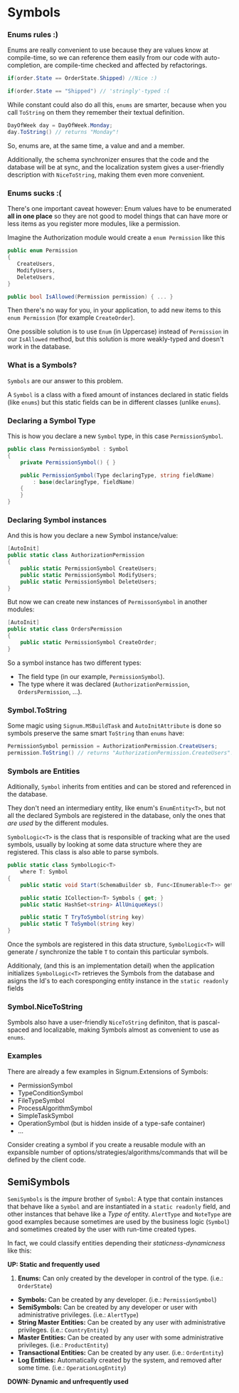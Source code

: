 ﻿# Symbols 


### Enums rules :)
Enums are really convenient to use because they are values know at compile-time, so we can reference them easily from our code with auto-completion, are compile-time checked and affected by refactorings.

```C#
if(order.State == OrderState.Shipped) //Nice :)

if(order.State == "Shipped") // 'stringly'-typed :(
```

While constant could also do all this, `enums` are smarter, because when you call `ToString` on them they remember their textual definition. 

```C#
DayOfWeek day = DayOfWeek.Monday;
day.ToString() // returns "Monday"!
```

So, enums are, at the same time, a value and and a member.

Additionally, the schema synchronizer ensures that the code and the database will be at sync, and the localization system gives a user-friendly description with `NiceToString`,  making them even more convenient. 

### Enums sucks :(

There's one important caveat however: Enum values have to be enumerated **all in one place** so they are not good to model things that can have more or less items as you register more modules, like a permission.

Imagine the Authorization module would create a `enum Permission` like this  

```C#
public enum Permission
{
   CreateUsers,
   ModifyUsers,
   DeleteUsers,
}

public bool IsAllowed(Permission permission) { ... }
```

Then there's no way for you, in your application, to add new items to this `enum Permission` (for example `CreateOrder`).

One possible solution is to use `Enum` (in Uppercase) instead of `Permission` in our `IsAllowed` method, but this solution is more weakly-typed and doesn't work in the database. 

### What is a Symbols?

`Symbols` are our answer to this problem. 

A `Symbol` is a class with a fixed amount of instances declared in static fields (like `enums`) but this static fields can be in different classes (unlike `enums`). 


### Declaring a Symbol Type

This is how you declare a new `Symbol` type, in this case `PermissionSymbol`. 

```C#
public class PermissionSymbol : Symbol
{
    private PermissionSymbol() { } 

    public PermissionSymbol(Type declaringType, string fieldName)
        : base(declaringType, fieldName)
    {
    }
}
```

### Declaring Symbol instances

And this is how you declare a new Symbol instance/value: 

```C#
[AutoInit]
public static class AuthorizationPermission
{
    public static PermissionSymbol CreateUsers;
    public static PermissionSymbol ModifyUsers;
    public static PermissionSymbol DeleteUsers;
}
```

But now we can create new instances of `PermissonSymbol` in another modules: 

```C#
[AutoInit]
public static class OrdersPermission
{
    public static PermissionSymbol CreateOrder;
}
```

So a symbol instance has two different types:
* The field type (in our example, `PermissionSymbol`).
* The type where it was declared (`AuthorizationPermission`, `OrdersPermission`, ...).

### Symbol.ToString

Some magic using `Signum.MSBuildTask` and `AutoInitAttribute` is done so symbols preserve the same smart `ToString` than `enums` have: 

```C#
PermissionSymbol permission = AuthorizationPermission.CreateUsers;
permission.ToString() // returns "AuthorizationPermission.CreateUsers"!
```

### Symbols are Entities

Aditionally, `Symbol` inherits from entities and can be stored and referenced in the database. 

They don't need an intermediary entity, like enum's `EnumEntity<T>`, but not all the declared Symbols are registered in the database, only the ones that *are used* by the different modules. 

`SymbolLogic<T>` is the class that is responsible of tracking what are the used symbols, usually by looking at some data structure where they are registered. This class is also able to parse symbols. 

```C#
public static class SymbolLogic<T>
    where T: Symbol
{
    public static void Start(SchemaBuilder sb, Func<IEnumerable<T>> getSymbols)

    public static ICollection<T> Symbols { get; }
    public static HashSet<string> AllUniqueKeys()

    public static T TryToSymbol(string key)
    public static T ToSymbol(string key)
}

```

Once the symbols are registered in this data structure, `SymbolLogic<T>` will generate / synchronize the table `T` to contain this particular symbols. 

Additionaly, (and this is an implementation detail) when the application initializes `SymbolLogic<T>` retrieves the Symbols from the database and asigns the Id's to each coresponging entity instance in the `static readonly` fields 

### Symbol.NiceToString

Symbols also have a user-friendly `NiceToString` definiton, that is pascal-spaced and localizable, making Symbols almost as convenient to use as `enums`. 

### Examples

There are already a few examples in Signum.Extensions of Symbols: 

* PermissionSymbol
* TypeConditionSymbol
* FileTypeSymbol
* ProcessAlgorithmSymbol
* SimpleTaskSymbol
* OperationSymbol (but is hidden inside of a type-safe container)
* ...

Consider creating a symbol if you create a reusable module with an expansible number of options/strategies/algorithms/commands that will be defined by the client code. 


## SemiSymbols

`SemiSymbols` is the *impure* brother of `Symbol`: A type that contain instances that behave like a `Symbol` and are instantiated in a `static readonly` field, and other instances that behave like a *Type of* entity. `AlertType` and `NoteType` are good examples because sometimes are used by the business logic (`Symbol`) and sometimes created by the user with run-time created types.   

In fact, we could classify entities depending their *staticness-dynamicness* like this: 


**UP: Static and frequently used** 

1. **Enums:** Can only created by the developer in control of the type. (i.e.: `OrderState`)
* **Symbols:** Can be created by any developer. (i.e.: `PermissionSymbol`)
* **SemiSymbols:** Can be created by any developer or user with administrative privileges. (i.e.: `AlertType`)
* **String Master Entities:** Can be created by any user with administrative privileges. (i.e.: `CountryEntity`)
* **Master Entities:** Can be created by any user with some administrative privileges. (i.e.: `ProductEntity`)
* **Transactional Entities:** Can be created by any user. (i.e.: `OrderEntity`)
* **Log Entities:** Automatically created by the system, and removed after some time. (i.e.: `OperationLogEntity`)

**DOWN: Dynamic and unfrequently used**
